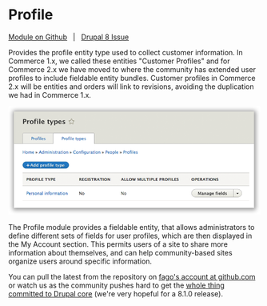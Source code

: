 # Profile
[Module on Github](https://github.com/fago/profile2) &nbsp; | &nbsp; [Drupal 8 Issue](https://www.drupal.org/node/1726822)

Provides the profile entity type used to collect customer information. In Commerce 1.x, we called these entities "Customer Profiles" and for Commerce 2.x we have moved to where the community has extended user profiles to include fieldable entity bundles. Customer profiles in Commerce 2.x will be entities and orders will link to revisions, avoiding the duplication we had in Commerce 1.x.

![Profile 2 Landing Page](images/profile2-landing-page.png)

The Profile module provides a fieldable entity, that allows administrators to define different sets of fields for user profiles, which are then displayed in the My Account section. This permits users of a site to share more information about themselves, and can help community-based sites organize users around specific information.

You can pull the latest from the repository on [fago's account at github.com](https://github.com/fago/profile2) or watch us as the community pushes hard to get the [whole thing committed to Drupal core](https://www.drupal.org/node/1726822) (we're very hopeful for a 8.1.0 release).
